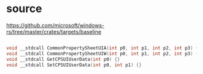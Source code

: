# source

<https://github.com/microsoft/windows-rs/tree/master/crates/targets/baseline>

```c

void __stdcall CommonPropertySheetUIA(int p0, int p1, int p2, int p3) {}
void __stdcall CommonPropertySheetUIW(int p0, int p1, int p2, int p3) {}
void __stdcall GetCPSUIUserData(int p0) {}
void __stdcall SetCPSUIUserData(int p0, int p1) {}

```
